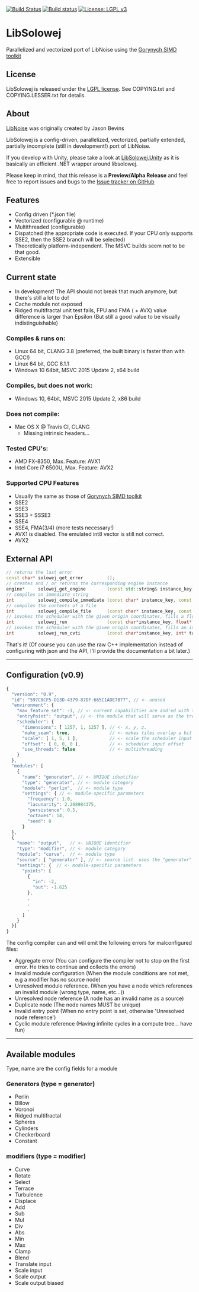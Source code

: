 [![Build Status](https://travis-ci.org/zz-systems/solowej.svg?branch=dev)](https://travis-ci.org/zz-systems/solowej)
[![Build status](https://ci.appveyor.com/api/projects/status/7qs0uu3nbjwprt19?svg=true)](https://ci.appveyor.com/project/zz-systems/solowej)
[![License: LGPL v3](https://img.shields.io/badge/License-LGPL%20v3-blue.svg)](http://www.gnu.org/licenses/lgpl-3.0)

# LibSolowej
Parallelized and vectorized port of LibNoise using the [Gorynych SIMD toolkit](https://github.com/zz-systems/gorynych)


## License

LibSolowej is released under the
[LGPL license](https://www.gnu.org/licenses/lgpl.html). See COPYING.txt and
COPYING.LESSER.txt for details.

## About

[LibNoise](http://libnoise.sourceforge.net/) was originally created by
Jason Bevins

LibSolowej is a config-driven, parallelized, vectorized, partially extended, partially incomplete (still in development!) port of LibNoise.

If you develop with Unity, please take a look at [LibSolowej.Unity](https://github.com/zz-systems/LibSolowej.Unity) as it is basically an efficient .NET wrapper around libsolowej.

Please keep in mind, that this release is a **Preview/Alpha Release** and feel free to report issues and bugs to the [Issue tracker on GitHub](https://github.com/zz-systems/solowej/issues)

## Features

* Config driven (*.json file)
* Vectorized    (configurable @ runtime)
* Multithreaded (configurable)
* Dispatched    (the appropriate code is executed. If your CPU only supports SSE2, then the SSE2 branch will be selected)
* Theoretically platform-independent. The MSVC builds seem not to be that good.
* Extensible

## Current state

* In development! The API should not break that much anymore, but there's still a lot to do! 
* Cache module not exposed
* Ridged multifractal unit test fails, FPU and FMA ( + AVX) value difference is larger than Epsilon (But still a good value to be visually indistinguishable)

### Compiles & runs on:
* Linux 64 bit, CLANG 3.8 (preferred, the built binary is faster than with GCC!)
* Linux 64 bit, GCC 6.1.1
* Windows 10 64bit, MSVC 2015 Update 2, x64 build

### Compiles, but does not work:
* Windows 10, 64bit, MSVC 2015 Update 2, x86 build

### Does not compile:
* Mac OS X @ Travis CI, CLANG
  * Missing intrinsic headers...
  
### Tested CPU's:
  * AMD FX-8350,         Max. Feature: AVX1
  * Intel Core i7 6500U, Max. Feature: AVX2
  
### Supported CPU Features
  * Usually the same as those of [Gorynych SIMD toolkit](https://github.com/zz-systems/gorynych)
  * SSE2
  * SSE3
  * SSE3 + SSSE3
  * SSE4
  * SSE4, FMA(3/4) (more tests necessary!)
  * AVX1 is disabled. The emulated int8 vector is still not correct.
  * AVX2
  

## External API
```C++
// returns the last error
const char* solowej_get_error         ();
// creates and / or returns the corresponding engine instance
engine*     solowej_get_engine        (const std::string& instance_key);
// compiles an immediate string
int         solowej_compile_immediate (const char* instance_key, const char* content);
// compiles the contents of a file
int         solowej_compile_file      (const char* instance_key, const char* path);
// invokes the scheduler with the given origin coordinates, fills a float array
int         solowej_run		          (const char*instance_key, float* target, float origin_x, float origin_y, float origin_z);
// invokes the scheduler with the given origin coordinates, fills an int array (same principle as solowej_run, but with round + cast to int)
int         solowej_run_cvti	      (const char*instance_key, int* target,   float origin_x, float origin_y, float origin_z);
```
That's it! (Of course you can use the raw C++ implementation instead of configuring with json and the API, I'll provide the documentation a bit later.)
___
## Configuration (v0.9)
```javascript
{
  "version": "0.9",
  "id": "597C0CF5-D13D-4379-87DF-665C1ADE7B77", // <- unused
  "environment": {
    "max_feature_set": -1, // <- current capabilities are and'ed with this value. -1 = 0xFFFF'FFFF => All bits to 1 => All features active.
    "entryPoint": "output", // <- the module that will serve as the tree root, the output.
    "scheduler": {
      "dimensions": [ 1257, 1, 1257 ], // <- x, y, z.
      "make_seam": true,               // <- makes tiles overlap a bit to hide the seam
      "scale": [ 1, 5, 1 ],            // <- scale the scheduler input
      "offset": [ 0, 0, 0 ],           // <- scheduler input offset
      "use_threads": false             // <- multithreading
    }
  },
  "modules": [
    {
      "name": "generator", // <- UNIQUE identifier
      "type": "generator", // <- module category
      "module": "perlin",  // <- module type
      "settings": { // <- module-specific parameters
        "frequency": 1.0,
        "lacunarity": 2.208984375,
        "persistence": 0.5,
        "octaves": 14,
        "seed": 0
      }
  },
  {
    "name": "output",   // <- UNIQUE identifier
    "type": "modifier", // <- module category
    "module": "curve",  // <- module type
    "source": [ "generator" ], // <- source list. uses the "generator" node as input
    "settings": {  // <- module-specific parameters
      "points": [ 
        {
          "in": -2,
          "out": -1.625
        },
        .
        .
        .
      ]
    }
  }]
}
```
The config compiler can and will emit the following errors for malconfigured files:
* Aggregate error              (You can configure the compiler not to stop on the first error. He tries to continue and collects the errors)
* Invalid module configuration (When the module conditions are not met, e.g a modifier has no source node)
* Unresolved module reference. (When you have a node which references an invalid module (wrong type, name, etc...))
* Unresolved node reference    (A node has an invalid name as a source)
* Duplicate node               (The node names MUST be unique)
* Invalid entry point          (When no entry point is set, otherwise 'Unresolved node reference')
* Cyclic module reference      (Having infinite cycles in a compute tree... have fun)

___

## Available modules 
Type, name are the config fields for a module

### Generators (type = generator)

* Perlin
* Billow
* Voronoi
* Ridged multifractal
* Spheres
* Cylinders
* Checkerboard
* Constant

### modifiers (type = modifier)
* Curve 
* Rotate
* Select
* Terrace 
* Turbulence
* Displace
* Add 
* Sub 
* Mul 
* Div 
* Abs 
* Min 
* Max 
* Clamp
* Blend
* Translate input
* Scale input 
* Scale output
* Scale output biased
